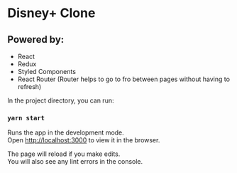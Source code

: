 # Disney+ Clone

## Powered by:
- React
- Redux
- Styled Components
- React Router (Router helps to go to fro between pages without having to refresh)

In the project directory, you can run:

### `yarn start`

Runs the app in the development mode.\
Open [http://localhost:3000](http://localhost:3000) to view it in the browser.

The page will reload if you make edits.\
You will also see any lint errors in the console.

